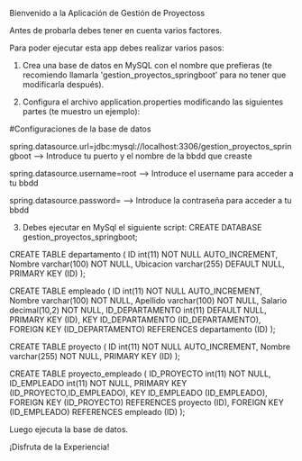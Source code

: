 Bienvenido a la Aplicación de Gestión de Proyectoss

Antes de probarla debes tener en cuenta varios factores.

Para poder ejecutar esta app debes realizar varios pasos:

1. Crea una base de datos en MySQL con el nombre que prefieras (te recomiendo llamarla 'gestion_proyectos_springboot' para no tener que modificarla después).

2. Configura el archivo application.properties modificando las siguientes partes (te muestro un ejemplo):

#Configuraciones de la base de datos

spring.datasource.url=jdbc:mysql://localhost:3306/gestion_proyectos_springboot --> Introduce tu puerto y el nombre de la bbdd que creaste

spring.datasource.username=root --> Introduce el username para acceder a tu bbdd

spring.datasource.password= --> Introduce la contraseña para acceder a tu bbdd

3. Debes ejecutar en MySql el siguiente script:
CREATE DATABASE gestion_proyectos_springboot;

CREATE TABLE departamento (
  ID int(11) NOT NULL AUTO_INCREMENT,
  Nombre varchar(100) NOT NULL,
  Ubicacion varchar(255) DEFAULT NULL,
  PRIMARY KEY (ID)
);

CREATE TABLE empleado (
  ID int(11) NOT NULL AUTO_INCREMENT,
  Nombre varchar(100) NOT NULL,
  Apellido varchar(100) NOT NULL,
  Salario decimal(10,2) NOT NULL,
  ID_DEPARTAMENTO int(11) DEFAULT NULL,
  PRIMARY KEY (ID),
  KEY ID_DEPARTAMENTO (ID_DEPARTAMENTO),
  FOREIGN KEY (ID_DEPARTAMENTO) REFERENCES departamento (ID)
);

CREATE TABLE proyecto (
  ID int(11) NOT NULL AUTO_INCREMENT,
  Nombre varchar(255) NOT NULL,
  PRIMARY KEY (ID)
);

CREATE TABLE proyecto_empleado (
  ID_PROYECTO int(11) NOT NULL,
  ID_EMPLEADO int(11) NOT NULL,
  PRIMARY KEY (ID_PROYECTO,ID_EMPLEADO),
  KEY ID_EMPLEADO (ID_EMPLEADO),
  FOREIGN KEY (ID_PROYECTO) REFERENCES proyecto (ID),
  FOREIGN KEY (ID_EMPLEADO) REFERENCES empleado (ID)
);

Luego ejecuta la base de datos.

¡Disfruta de la Experiencia!
